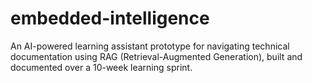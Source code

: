 # embedded-intelligence
An AI-powered learning assistant prototype for navigating technical documentation using RAG (Retrieval-Augmented Generation), built and documented over a 10-week learning sprint.

